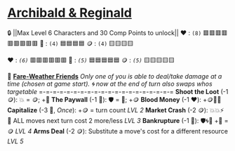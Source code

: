 # [**__Archibald & Reginald__**](<https://youtu.be/WsWkLVi2Xf8>)

:lock: ||Max Level 6 Characters and 30 Comp Points to unlock||
:heart: : `(8)`    :red_square::red_square::red_square::red_square::red_square::red_square::red_square::red_square::red_square:
:large_blue_diamond: : `(4)`    :blue_square::blue_square::blue_square::blue_square:
:coin: : `(4)`    :yellow_square::yellow_square::yellow_square::yellow_square:

:heart: : *`(6)`*    :red_square::red_square::red_square::red_square::red_square::red_square:
:large_blue_diamond: : *`(5)`*    :blue_square::blue_square::blue_square::blue_square::blue_square:
:coin: : *`(5)`*    :yellow_square::yellow_square::yellow_square::yellow_square::yellow_square:

:money_with_wings:  [**Fare-Weather Friends**](https://media.discordapp.net/attachments/1056365502101979146/1168051982943146084/Archibald_And_Reginald.jpg?ex=65505c2e&is=653de72e&hm=1b0bdcd6f39f0f216d8a93f47fb1d9a994b5865bdcb56ee0acb52bbb4141c250&=)
*Only one of you is able to deal/take damage at a time (chosen at game start). :cyclone: now at the end of turn also swaps whos targetable*
=-=-=-=-=-=-=-=-=-=-=-=-=-=-=-=-=-=-=-=
**Shoot the Loot** (-1 :coin:): :boom: = :coin:; +:large_blue_diamond:
**The Paywall**  (-1 :large_blue_diamond:): :shield: = :large_blue_diamond:; +:coin:
**Blood Money**  (-1 :heart:): +:coin::large_blue_diamond::cyclone:
**Capitalize** (-3 :large_blue_diamond:, *Once*): +:coin: = turn count *LVL 2*
**Market Crash** (-2 :coin:): :boom::boom::zap: :twisted_rightwards_arrows: ALL moves next turn cost 2 more/less *LVL 3*
**Bankrupture** (-1 :large_blue_diamond:): :shield::cyclone::twisted_rightwards_arrows: +:large_blue_diamond: = :coin: *LVL 4*
**Arms Deal** (-2 :coin:): Substitute a move's cost for a different resource *LVL 5*